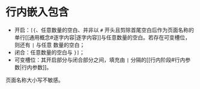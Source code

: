 # 行内嵌入包含

- 开启：`[{`、任意数量的空白、并非以 `#` 开头且剪除首尾空白后作为页面名称<wbr />
  的单行[[通用概念#逐字内容|逐字内容]]与任意数量的空白。若存在可变槽位，则还有 `|` 与任意<wbr />
  数量的空白；
- 闭合：任意数量的空白与 `}]`；
- 可变槽位：其开启部分与闭合部分之间，填充由 `|` 分隔的[[行内阶段#行内参数|行内参数]]。

页面名称大小写不敏感。
